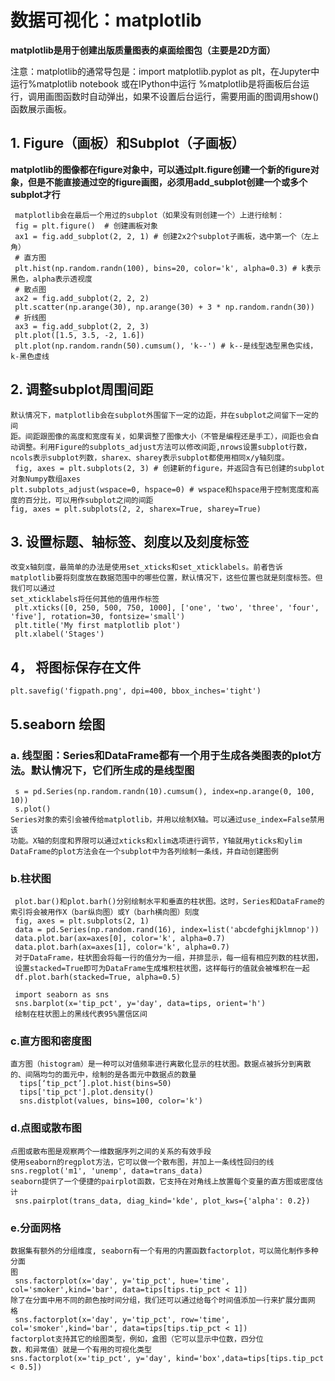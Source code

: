 # 数据可视化：matplotlib
**matplotlib是用于创建出版质量图表的桌⾯绘图包（主要是2D⽅面）**

注意：matplotlib的通常导包是：import matplotlib.pyplot as plt，在Jupyter中运⾏%matplotlib notebook 或在IPython中运⾏ %matplotlib是将画板后台运行，调用画图函数时自动弹出，如果不设置后台运行，需要用画的图调用show()函数展示画板。

## 1. Figure（画板）和Subplot（子画板）
**matplotlib的图像都在figure对象中，可以通过plt.figure创建一个新的figure对象，但是不能直接通过空的figure画图，必须用add_subplot创建一个或多个subplot才行**

	 matplotlib会在最后⼀个⽤过的subplot（如果没有则创建⼀个）上进⾏绘制：
	 fig = plt.figure()  # 创建画板对象
	 ax1 = fig.add_subplot(2, 2, 1) # 创建2x2个subplot子画板，选中第一个（左上角）
	 # 直方图
	 plt.hist(np.random.randn(100), bins=20, color='k', alpha=0.3) # k表示黑色，alpha表示透视度
	 # 散点图
	 ax2 = fig.add_subplot(2, 2, 2)
	 plt.scatter(np.arange(30), np.arange(30) + 3 * np.random.randn(30))
	 # 折线图
	 ax3 = fig.add_subplot(2, 2, 3)
	 plt.plot([1.5, 3.5, -2, 1.6])
	 plt.plot(np.random.randn(50).cumsum(), 'k--') # k--是线型选型黑色实线，k-黑色虚线
## 2. 调整subplot周围间距
	默认情况下，matplotlib会在subplot外围留下⼀定的边距，并在subplot之间留下⼀定的间
	距。间距跟图像的⾼度和宽度有关，如果调整了图像⼤⼩（不管是编程还是⼿⼯），间距也会⾃动调整。利⽤Figure的subplots_adjust⽅法可以修改间距,nrows设置subplot行数，ncols表示subplot列数，sharex、sharey表示subplot都使用相同x/y轴刻度。
	 fig, axes = plt.subplots(2, 3) # 创建新的figure，并返回含有已创建的subplot对象Numpy数组axes
	plt.subplots_adjust(wspace=0, hspace=0) # wspace和hspace⽤于控制宽度和⾼度的百分⽐，可以⽤作subplot之间的间距
	fig, axes = plt.subplots(2, 2, sharex=True, sharey=True)

## 3. 设置标题、轴标签、刻度以及刻度标签
	改变x轴刻度，最简单的办法是使⽤set_xticks和set_xticklabels。前者告诉matplotlib要将刻度放在数据范围中的哪些位置，默认情况下，这些位置也就是刻度标签。但我们可以通过
	set_xticklabels将任何其他的值⽤作标签
	 plt.xticks([0, 250, 500, 750, 1000], ['one', 'two', 'three', 'four', 
	'five'], rotation=30, fontsize='small')
	 plt.title('My first matplotlib plot')
	 plt.xlabel('Stages')
## 4， 将图标保存在文件
    plt.savefig('figpath.png', dpi=400, bbox_inches='tight')

## 5.seaborn 绘图
### a. 线型图：Series和DataFrame都有⼀个⽤于⽣成各类图表的plot⽅法。默认情况下，它们所⽣成的是线型图
	 s = pd.Series(np.random.randn(10).cumsum(), index=np.arange(0, 100, 
	10))
	 s.plot()
	Series对象的索引会被传给matplotlib，并⽤以绘制X轴。可以通过use_index=False禁⽤该
	功能。X轴的刻度和界限可以通过xticks和xlim选项进⾏调节，Y轴就⽤yticks和ylim
	DataFrame的plot⽅法会在⼀个subplot中为各列绘制⼀条线，并⾃动创建图例

### b.柱状图
	 plot.bar()和plot.barh()分别绘制⽔平和垂直的柱状图。这时，Series和DataFrame的索引将会被⽤作X（bar纵向图）或Y（barh横向图）刻度
	 fig, axes = plt.subplots(2, 1)
	 data = pd.Series(np.random.rand(16), index=list('abcdefghijklmnop'))
	 data.plot.bar(ax=axes[0], color='k', alpha=0.7)
	 data.plot.barh(ax=axes[1], color='k', alpha=0.7)
	 对于DataFrame，柱状图会将每⼀⾏的值分为⼀组，并排显示，每一组有相应列数的柱状图，
     设置stacked=True即可为DataFrame⽣成堆积柱状图，这样每⾏的值就会被堆积在⼀起
     df.plot.barh(stacked=True, alpha=0.5)

     import seaborn as sns
	 sns.barplot(x='tip_pct', y='day', data=tips, orient='h')
	 绘制在柱状图上的⿊线代表95%置信区间
### c.直方图和密度图
	直⽅图（histogram）是⼀种可以对值频率进⾏离散化显示的柱状图。数据点被拆分到离散
	的、间隔均匀的⾯元中，绘制的是各⾯元中数据点的数量
      tips[‘tip_pct’].plot.hist(bins=50)
      tips['tip_pct'].plot.density()
      sns.distplot(values, bins=100, color='k')
### d.点图或散布图
	点图或散布图是观察两个⼀维数据序列之间的关系的有效⼿段
	使⽤seaborn的regplot⽅法，它可以做⼀个散布图，并加上⼀条线性回归的线
	sns.regplot('m1', 'unemp', data=trans_data)
	seaborn提供了⼀个便捷的pairplot函数，它⽀持在对⻆线上放置每个变量的直⽅图或密度估
	计
	 sns.pairplot(trans_data, diag_kind='kde', plot_kws={'alpha': 0.2})

### e.分面网格
	数据集有额外的分组维度, seaborn有⼀个有⽤的内置函数factorplot，可以简化制作多种分⾯
	图
	 sns.factorplot(x='day', y='tip_pct', hue='time', col='smoker',kind='bar', data=tips[tips.tip_pct < 1])
	除了在分⾯中⽤不同的颜⾊按时间分组，我们还可以通过给每个时间值添加⼀⾏来扩展分⾯⽹
	格
	 sns.factorplot(x='day', y='tip_pct', row='time', col='smoker',kind='bar', data=tips[tips.tip_pct < 1])
	factorplot⽀持其它的绘图类型，例如，盒图（它可以显示中位数，四分位
	数，和异常值）就是⼀个有⽤的可视化类型
	sns.factorplot(x='tip_pct', y='day', kind='box',data=tips[tips.tip_pct < 0.5])